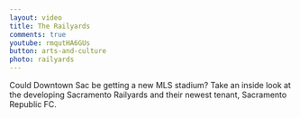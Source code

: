 ```yaml
---
layout: video
title: The Railyards
comments: true
youtube: rmqutHA6GUs
button: arts-and-culture
photo: railyards
---
```


Could Downtown Sac be getting a new MLS stadium? Take an inside look at the developing Sacramento Railyards and their newest tenant, Sacramento Republic FC.
